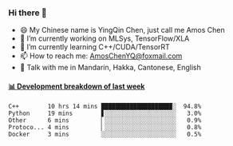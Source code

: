 ### Hi there 👋
- 😄 My Chinese name is YingQin Chen, just call me Amos Chen
- 🔭 I’m currently working on MLSys, TensorFlow/XLA
- 🌱 I’m currently learning C++/CUDA/TensorRT
- 📫 How to reach me: AmosChenYQ@foxmail.com
- 💬 Talk with me in Mandarin, Hakka, Cantonese, English

<!-- waka-box start -->
#### <a href="https://gist.github.com/becb911736b10de673d72f2a472b1e52" target="_blank">📊 Development breakdown of last week</a>
```text
C++        10 hrs 14 mins ███████████████████▉░  94.8%
Python     19 mins        ▋░░░░░░░░░░░░░░░░░░░░   3.0%
Other      6 mins         ▏░░░░░░░░░░░░░░░░░░░░   0.9%
Protoco... 4 mins         ▏░░░░░░░░░░░░░░░░░░░░   0.8%
Docker     3 mins         ░░░░░░░░░░░░░░░░░░░░░   0.5%
```
<!-- waka-box end -->


<!--
**AmosChenYQ/AmosChenYQ** is a ✨ _special_ ✨ repository because its `README.md` (this file) appears on your GitHub profile.

Here are some ideas to get you started:

- 🔭 I’m currently working on 
- 🌱 I’m currently learning ...
- 👯 I’m looking to collaborate on ...
- 🤔 I’m looking for help with ...
- 📫 How to reach me: AmosChenYQ@foxmail.com
- 😄 Pronouns: ...
- ⚡ Fun fact: ...
-->
